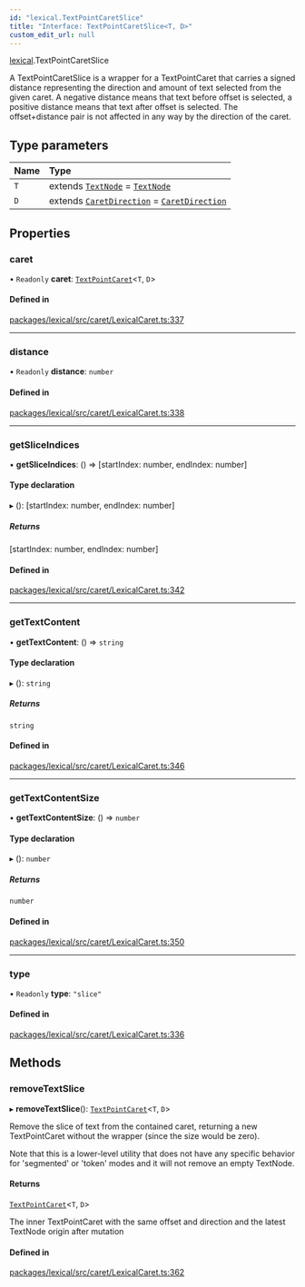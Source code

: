 ```yaml
---
id: "lexical.TextPointCaretSlice"
title: "Interface: TextPointCaretSlice<T, D>"
custom_edit_url: null
---
```


[lexical](../modules/lexical.md).TextPointCaretSlice

A TextPointCaretSlice is a wrapper for a TextPointCaret that carries a signed
distance representing the direction and amount of text selected from the given
caret. A negative distance means that text before offset is selected, a
positive distance means that text after offset is selected. The offset+distance
pair is not affected in any way by the direction of the caret.

## Type parameters

| Name | Type |
| :------ | :------ |
| `T` | extends [`TextNode`](../classes/lexical.TextNode.md) = [`TextNode`](../classes/lexical.TextNode.md) |
| `D` | extends [`CaretDirection`](../modules/lexical.md#caretdirection) = [`CaretDirection`](../modules/lexical.md#caretdirection) |

## Properties

### caret

• `Readonly` **caret**: [`TextPointCaret`](lexical.TextPointCaret.md)\<`T`, `D`\>

#### Defined in

[packages/lexical/src/caret/LexicalCaret.ts:337](https://github.com/QubitPi/lexical/tree/main/packages/lexical/src/caret/LexicalCaret.ts#L337)

___

### distance

• `Readonly` **distance**: `number`

#### Defined in

[packages/lexical/src/caret/LexicalCaret.ts:338](https://github.com/QubitPi/lexical/tree/main/packages/lexical/src/caret/LexicalCaret.ts#L338)

___

### getSliceIndices

• **getSliceIndices**: () => [startIndex: number, endIndex: number]

#### Type declaration

▸ (): [startIndex: number, endIndex: number]

##### Returns

[startIndex: number, endIndex: number]

#### Defined in

[packages/lexical/src/caret/LexicalCaret.ts:342](https://github.com/QubitPi/lexical/tree/main/packages/lexical/src/caret/LexicalCaret.ts#L342)

___

### getTextContent

• **getTextContent**: () => `string`

#### Type declaration

▸ (): `string`

##### Returns

`string`

#### Defined in

[packages/lexical/src/caret/LexicalCaret.ts:346](https://github.com/QubitPi/lexical/tree/main/packages/lexical/src/caret/LexicalCaret.ts#L346)

___

### getTextContentSize

• **getTextContentSize**: () => `number`

#### Type declaration

▸ (): `number`

##### Returns

`number`

#### Defined in

[packages/lexical/src/caret/LexicalCaret.ts:350](https://github.com/QubitPi/lexical/tree/main/packages/lexical/src/caret/LexicalCaret.ts#L350)

___

### type

• `Readonly` **type**: ``"slice"``

#### Defined in

[packages/lexical/src/caret/LexicalCaret.ts:336](https://github.com/QubitPi/lexical/tree/main/packages/lexical/src/caret/LexicalCaret.ts#L336)

## Methods

### removeTextSlice

▸ **removeTextSlice**(): [`TextPointCaret`](lexical.TextPointCaret.md)\<`T`, `D`\>

Remove the slice of text from the contained caret, returning a new
TextPointCaret without the wrapper (since the size would be zero).

Note that this is a lower-level utility that does not have any specific
behavior for 'segmented' or 'token' modes and it will not remove
an empty TextNode.

#### Returns

[`TextPointCaret`](lexical.TextPointCaret.md)\<`T`, `D`\>

The inner TextPointCaret with the same offset and direction
         and the latest TextNode origin after mutation

#### Defined in

[packages/lexical/src/caret/LexicalCaret.ts:362](https://github.com/QubitPi/lexical/tree/main/packages/lexical/src/caret/LexicalCaret.ts#L362)
